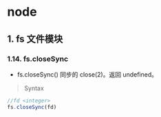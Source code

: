 # node
  
## 1. fs 文件模块

### 1.14. fs.closeSync

- fs.closeSync() 同步的 close(2)。返回 undefined。


> Syntax

```js
//fd <integer>
fs.closeSync(fd)
```